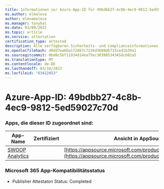 ```yaml
---
title: Informationen zur Azure-App-ID für 49bdbb27-4c8b-4ec9-9812-5ed59027c70d
ms.author: elmalova
author: elenamalova
ms.manager: tonybal
ms.date: 03/09/2022
ms.topic: article
ms.service: attestation
certification_type: attested
description: Alle verfügbaren Sicherheits- und Complianceinformationen für 49bdbb27-4c8b-4ec9-9812-5ed59027c70d.
ms.openlocfilehash: d0dd7ea66a1f2867c7226d3609db715ced1b39a1
ms.sourcegitcommit: 0bd8c5bf11934d14ea75ec30388534345dcb02a5
ms.translationtype: MT
ms.contentlocale: de-DE
ms.lasthandoff: 03/10/2022
ms.locfileid: "63422853"
---
```

# <a name="azure-app-id-49bdbb27-4c8b-4ec9-9812-5ed59027c70d"></a>Azure-App-ID: 49bdbb27-4c8b-4ec9-9812-5ed59027c70d


### <a name="apps-associated-with-this-id"></a>Apps, die dieser ID zugeordnet sind:
| **App-Name** | **Zertifiziert** | **Ansicht in AppSource** |
|--------------|---------------|-----------------------|
| [SWOOP Analytics](https://docs.microsoft.com/microsoft-365-app-certification/forward/WA200000877) |  | [https://appsource.microsoft.com/product/office/WA200000877](https://appsource.microsoft.com/product/office/WA200000877) |

### <a name="microsoft-365-app-compliance-status"></a>Microsoft 365 App-Kompatibilitätsstatus
- Publisher Attestaton Status: Completed
